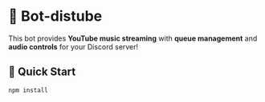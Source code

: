 # 🎵 Bot-distube

This bot provides **YouTube music streaming** with **queue management** and **audio controls** for your Discord server!  

## 🚀 Quick Start
```bash
npm install

